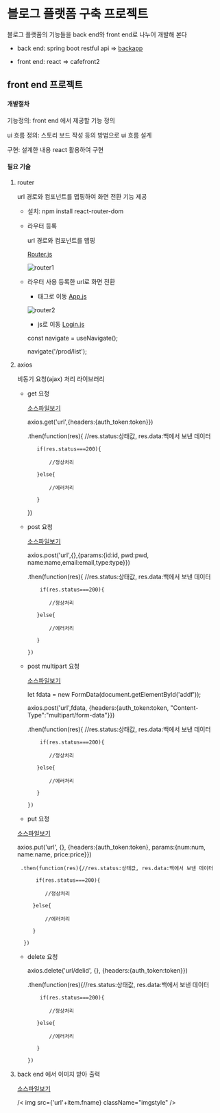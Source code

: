 # 블로그 플랫폼 구축 프로젝트

블로그 플랫폼의 기능들을 back end와 front end로 나누어 개발해 본다

* back end: spring boot restful api
   => [backapp](https://github.com/kingnuna/backapp)
   
* front end: react 
   => cafefront2
  
## front end 프로젝트

#### 개발절차

기능정의: front end 에서 제공할 기능 정의

ui 흐름 정의: 스토리 보드 작성 등의 방법으로 ui 흐름 설계

구현: 설계한 내용 react 활용하여 구현

#### 필요 기술

1. router
 
   url 경로와 컴포넌트를 맵핑하여 화면 전환 기능 제공
   
   - 설치: npm install react-router-dom
   - 라우터 등록
  
     url 경로와 컴포넌트를 맵핑
     
     [Router.js](https://github.com/kingnuna/cafefront2/blob/master/src/Router.js)
  
     ![router1](https://github.com/user-attachments/assets/bdb9ff89-8fc3-4c64-9a15-e5d581dcce9e)
     
   - 라우터 사용
     등록한 url로 화면 전환

     * 태그로 이동 [App.js](https://github.com/kingnuna/cafefront2/blob/master/src/App.js)

     ![router2](https://github.com/user-attachments/assets/55ff61ea-89d7-4259-826e-1047bd56ba8a)
  
     * js로 이동 [Login.js](https://github.com/kingnuna/cafefront2/blob/master/src/components/member/Login.js)

     const navigate = useNavigate();

     navigate('/prod/list');
     
2. axios
   
   비동기 요청(ajax) 처리 라이브러리

   - get 요청
  
     [소스파일보기](https://github.com/kingnuna/cafefront2/blob/master/src/components/prod/ProdDetail.js)

     axios.get('url',{headers:{auth_token:token}})
     
        .then(function(res){ //res.status:상태값, res.data:백에서 보낸 데이터
     
            if(res.status===200){
     
                //정상처리
     
            }else{
     
                //에러처리
     
            }
     
        })

   - post 요청

        [소스파일보기](https://github.com/kingnuna/cafefront2/blob/master/src/components/member/Join.js)

        axios.post('url',{},{params:{id:id, pwd:pwd, name:name,email:email,type:type}})
     
        .then(function(res){ //res.status:상태값, res.data:백에서 보낸 데이터
     
             if(res.status===200){
     
                //정상처리
     
            }else{
     
                //에러처리
     
            }
   
         })

   - post multipart 요청
  
        [소스파일보기](https://github.com/kingnuna/cafefront2/blob/master/src/components/prod/ProdAdd.js)
  
        let fdata = new FormData(document.getElementById('addf')); 

        axios.post('url',fdata, {headers:{auth_token:token, "Content-Type":"multipart/form-data"}})
     
        .then(function(res){ //res.status:상태값, res.data:백에서 보낸 데이터
     
             if(res.status===200){
     
                //정상처리
     
            }else{
     
                //에러처리
     
            }
   
         })

   - put 요청

   [소스파일보기](https://github.com/kingnuna/cafefront2/blob/master/src/components/prod/ProdDetail.js)

   axios.put('url', {}, {headers:{auth_token:token}, params:{num:num, name:name, price:price}})
   
        .then(function(res){//res.status:상태값, res.data:백에서 보낸 데이터
   
             if(res.status===200){
     
                //정상처리
     
            }else{
     
                //에러처리
     
            }
   
         })

   - delete 요청

      axios.delete('url/delid', {}, {headers:{auth_token:token}})
   
        .then(function(res){//res.status:상태값, res.data:백에서 보낸 데이터
   
             if(res.status===200){
     
                //정상처리
     
            }else{
     
                //에러처리
     
            }
   
         })

3. back end 에서 이미지 받아 출력

   [소스파일보기](https://github.com/kingnuna/cafefront2/blob/master/src/components/prod/ProdList.js)

   /< img src={'url'+item.fname} className="imgstyle" />
